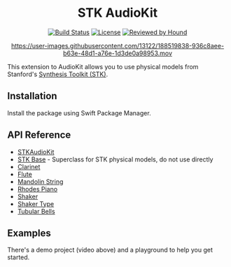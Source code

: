<div align=center>

# STK AudioKit

[![Build Status](https://github.com/AudioKit/STKAudioKit/workflows/CI/badge.svg)](https://github.com/AudioKit/STKAudioKit/actions?query=workflow%3ACI)
[![License](https://img.shields.io/github/license/AudioKit/STKAudioKit)](https://github.com/AudioKit/STKAudioKit/blob/main/LICENSE)
[![Reviewed by Hound](https://img.shields.io/badge/Reviewed_by-Hound-8E64B0.svg)](https://houndci.com)

https://user-images.githubusercontent.com/13122/188519838-936c8aee-b63e-48d1-a76e-1d3de0a98953.mov

</div>

This extension to AudioKit allows you to use physical models from Stanford's [Synthesis Toolkit (STK)](https://ccrma.stanford.edu/software/stk/).

## Installation

Install the package using Swift Package Manager.

## API Reference

* [STKAudioKit](https://www.audiokit.io/STKAudioKit/)
* [STK Base](https://www.audiokit.io/STKAudioKit/documentation/stkaudiokit/stkbase) - Superclass for STK physical models, do not use directly
* [Clarinet](https://www.audiokit.io/STKAudioKit/documentation/stkaudiokit/clarinet)
* [Flute](https://www.audiokit.io/STKAudioKit/documentation/stkaudiokit/flute)
* [Mandolin String](https://www.audiokit.io/STKAudioKit/documentation/stkaudiokit/mandolinstring)
* [Rhodes Piano](https://www.audiokit.io/STKAudioKit/documentation/stkaudiokit/rhodespianokey)
* [Shaker](https://www.audiokit.io/STKAudioKit/documentation/stkaudiokit/shaker)
* [Shaker Type](https://www.audiokit.io/STKAudioKit/documentation/stkaudiokit/shakertype)
* [Tubular Bells](https://www.audiokit.io/STKAudioKit/documentation/stkaudiokit/tubularbells)

## Examples

There's a demo project (video above) and a playground to help you get started.
